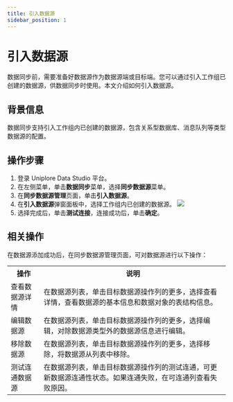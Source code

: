 ```yaml
---
title: 引入数据源
sidebar_position: 1
---
```

# 引入数据源
数据同步前，需要准备好数据源作为数据源端或目标端。您可以通过引入工作组已创建的数据源，供数据同步时使用。本文介绍如何引入数据源。

## 背景信息
数据同步支持引入工作组内已创建的数据源，包含关系型数据库、消息队列等类型数据源的配置。

## 操作步骤
1. 登录 Uniplore Data Studio 平台。
2. 在左侧菜单，单击**数据同步**菜单，选择**同步数据源**菜单。
3. 在**同步数据源管理**页面，单击**引入数据源**。
4. 在**引入数据源**弹窗面板中，选择工作组内已创建的数据源。
    [![](https://uniplore-docs.oss-cn-chengdu.aliyuncs.com/datastudio/data-exchange/import-datasource.png)](https://uniplore-docs.oss-cn-chengdu.aliyuncs.com/datastudio/data-exchange/import-datasource.png)
5. 选择完成后，单击**测试连接**，连接成功后，单击**确定**。

## 相关操作
在数据源添加成功后，在同步数据源管理页面，可对数据源进行以下操作：
<table>
    <tr>
        <th>操作</th>
        <th>说明</th>
    </tr>
     <tr>
        <td>查看数据源详情</td>
        <td>在数据源列表，单击目标数据源操作列的更多，选择查看详情，查看数据源的基本信息和数据对象的表结构信息。</td>
    </tr>
     <tr>
        <td>编辑数据源</td>
        <td>在数据源列表，单击目标数据源操作列的更多，选择编辑，对除数据源类型外的数据源信息进行编辑。</td>
    </tr>
     <tr>
        <td>移除数据源</td>
        <td>在数据源列表，单击目标数据源操作列的更多，选择移除，将数据源从列表中移除。</td>
    </tr>
     <tr>
        <td>测试连通数据源</td>
        <td>在数据源列表，单击目标数据源操作列的测试连通，可更新数据源连通性状态。如果连通失败，在可连通列查看失败原因。</td>
    </tr>
</table>
